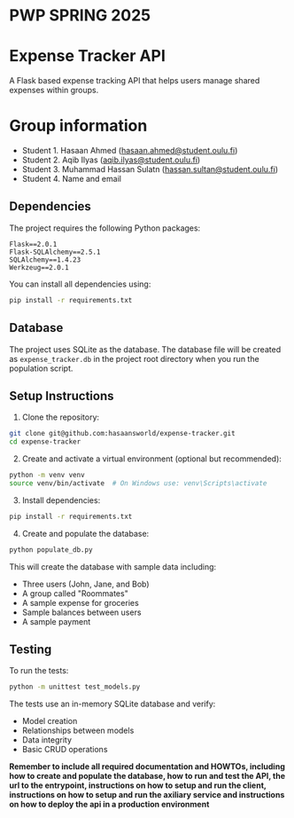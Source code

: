 # PWP SPRING 2025

# Expense Tracker API

A Flask based expense tracking API that helps users manage shared expenses within groups.

# Group information

- Student 1. Hasaan Ahmed (hasaan.ahmed@student.oulu.fi)
- Student 2. Aqib Ilyas (aqib.ilyas@student.oulu.fi)
- Student 3. Muhammad Hassan Sulatn (hassan.sultan@student.oulu.fi)
- Student 4. Name and email

## Dependencies

The project requires the following Python packages:

```
Flask==2.0.1
Flask-SQLAlchemy==2.5.1
SQLAlchemy==1.4.23
Werkzeug==2.0.1
```

You can install all dependencies using:

```bash
pip install -r requirements.txt
```

## Database

The project uses SQLite as the database. The database file will be created as `expense_tracker.db` in the project root directory when you run the population script.

## Setup Instructions

1. Clone the repository:

```bash
git clone git@github.com:hasaansworld/expense-tracker.git
cd expense-tracker
```

2. Create and activate a virtual environment (optional but recommended):

```bash
python -m venv venv
source venv/bin/activate  # On Windows use: venv\Scripts\activate
```

3. Install dependencies:

```bash
pip install -r requirements.txt
```

4. Create and populate the database:

```bash
python populate_db.py
```

This will create the database with sample data including:

- Three users (John, Jane, and Bob)
- A group called "Roommates"
- A sample expense for groceries
- Sample balances between users
- A sample payment

## Testing

To run the tests:

```bash
python -m unittest test_models.py
```

The tests use an in-memory SQLite database and verify:

- Model creation
- Relationships between models
- Data integrity
- Basic CRUD operations

**Remember to include all required documentation and HOWTOs, including how to create and populate the database, how to run and test the API, the url to the entrypoint, instructions on how to setup and run the client, instructions on how to setup and run the axiliary service and instructions on how to deploy the api in a production environment**

